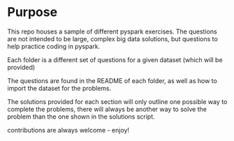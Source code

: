 # Purpose

This repo houses a sample of different pyspark exercises. The questions are not intended to be large, complex big data solutions, but questions to help practice coding in pyspark.

Each folder is a different set of questions for a given dataset (which will be provided)

The questions are found in the README of each folder, as well as how to import the dataset for the problems.

The solutions provided for each section will only outline one possible way to complete the problems, there will always be another way to solve the problem than the one shown in the solutions script.

contributions are always welcome - enjoy!
